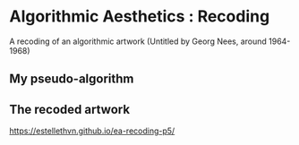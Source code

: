 # Algorithmic Aesthetics : Recoding
A recoding of an algorithmic artwork (Untitled by Georg Nees, around 1964-1968)

## My pseudo-algorithm


## The recoded artwork
https://estellethvn.github.io/ea-recoding-p5/
